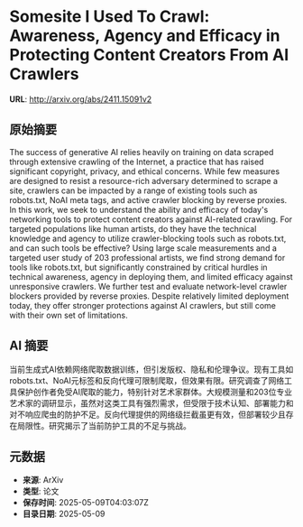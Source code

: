 # Somesite I Used To Crawl: Awareness, Agency and Efficacy in Protecting Content Creators From AI Crawlers

**URL**: http://arxiv.org/abs/2411.15091v2

## 原始摘要

The success of generative AI relies heavily on training on data scraped
through extensive crawling of the Internet, a practice that has raised
significant copyright, privacy, and ethical concerns. While few measures are
designed to resist a resource-rich adversary determined to scrape a site,
crawlers can be impacted by a range of existing tools such as robots.txt, NoAI
meta tags, and active crawler blocking by reverse proxies.
  In this work, we seek to understand the ability and efficacy of today's
networking tools to protect content creators against AI-related crawling. For
targeted populations like human artists, do they have the technical knowledge
and agency to utilize crawler-blocking tools such as robots.txt, and can such
tools be effective? Using large scale measurements and a targeted user study of
203 professional artists, we find strong demand for tools like robots.txt, but
significantly constrained by critical hurdles in technical awareness, agency in
deploying them, and limited efficacy against unresponsive crawlers. We further
test and evaluate network-level crawler blockers provided by reverse proxies.
Despite relatively limited deployment today, they offer stronger protections
against AI crawlers, but still come with their own set of limitations.


## AI 摘要

当前生成式AI依赖网络爬取数据训练，但引发版权、隐私和伦理争议。现有工具如robots.txt、NoAI元标签和反向代理可限制爬取，但效果有限。研究调查了网络工具保护创作者免受AI爬取的能力，特别针对艺术家群体。大规模测量和203位专业艺术家的调研显示，虽然对这类工具有强烈需求，但受限于技术认知、部署能力和对不响应爬虫的防护不足。反向代理提供的网络级拦截虽更有效，但部署较少且存在局限性。研究揭示了当前防护工具的不足与挑战。

## 元数据

- **来源**: ArXiv
- **类型**: 论文
- **保存时间**: 2025-05-09T04:03:07Z
- **目录日期**: 2025-05-09
